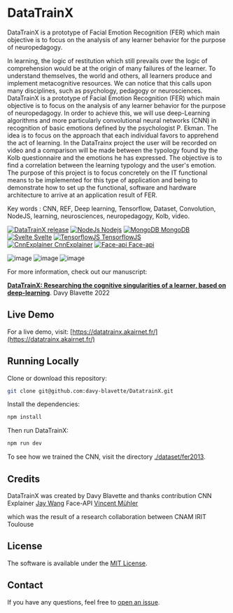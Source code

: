 # DataTrainX
DataTrainX is a prototype of Facial Emotion Recognition (FER) which main objective is to focus on the analysis of any learner behavior for the purpose of neuropedagogy.

In learning, the logic of restitution which still prevails over the logic of comprehension would be at the origin of many failures of the learner. To understand themselves, the world and others, all learners produce and implement metacognitive resources. We can notice that this calls upon many disciplines, such as psychology, pedagogy or neurosciences. DataTrainX is a prototype of Facial Emotion Recognition (FER) which main objective is to focus on the analysis of any learner behavior for the purpose of neuropedagogy. In order to achieve this, we will use deep-Learning algorithms and more particularly convolutional neural networks (CNN) in recognition of basic emotions defined by the psychologist P. Ekman. The idea is to focus on the approach that each individual favors to apprehend the act of learning. In the DataTrainx project the user will be recorded on video and a comparison will be made between the typology found by the Kolb questionnaire and the emotions he has expressed. The objective is to find a correlation between the learning typology and the user's emotion. The purpose of this project is to focus concretely on the IT functional means to be implemented for this type of application and being to demonstrate how to set up the functional, software and hardware architecture to arrive at an application result of FER.

Key words : CNN, REF, Deep learning, Tensorflow, Dataset, Convolution, NodeJS, learning, neurosciences, neuropedagogy, Kolb, video.

[![DataTrainX release](https://img.shields.io/static/v1?label=Release&message=v1.0.2&color=blue)](https://github.com/davy-blavette/DatatrainX/releases/tag/v1.0.2)
[![NodeJs Nodejs](https://img.shields.io/static/v1?label=NodeJS&message=16.13.1&color=green)](https://nodejs.org/en/)
[![MongoDB MongoDB](https://img.shields.io/static/v1?label=MongoDB&message=5.0.8&color=green)](https://www.mongodb.com/fr-fr)
[![Svelte Svelte](https://img.shields.io/static/v1?label=Svelte&message=3.48&color=red)](https://svelte.dev/)
[![TensorflowJS TensorflowJS](https://img.shields.io/static/v1?label=TensorflowJS&message=3.18&color=orange)](https://www.tensorflow.org/?hl=fr)
[![CnnExplainer CnnExplainer](https://img.shields.io/static/v1?label=CnnExplainer&message=buildb9c1759&color=yellow)](https://poloclub.github.io/cnn-explainer/)
[![Face-api Face-api](https://img.shields.io/static/v1?label=Face-api&message=0.22.2&color=yellow)](https://github.com/justadudewhohacks/face-api.js/)

![image](https://user-images.githubusercontent.com/3437490/172388599-bef14745-978c-4f38-addb-4308596726c8.png)
![image](https://user-images.githubusercontent.com/3437490/172383989-6af2956d-b52f-45db-9866-885cfa817882.png)
![image](https://user-images.githubusercontent.com/3437490/172389225-73e9f9d9-3361-4c24-a670-be8ab8ddef0e.png)


For more information, check out our manuscript:

[**DataTrainX: Researching the cognitive singularities of a learner, based on deep-learning**](https://arxiv.org/).
Davy Blavette 2022

## Live Demo

For a live demo, visit: [https://datatrainx.akairnet.fr/](https://datatrainx.akairnet.fr/)

## Running Locally

Clone or download this repository:

```bash
git clone git@github.com:davy-blavette/DatatrainX.git

```

Install the dependencies:

```bash
npm install
```
Then run DataTrainX:

```bash
npm run dev
```

To see how we trained the CNN, visit the directory [./dataset/fer2013](https://github.com/davy-blavette/DatatrainX/tree/main/dataset/fer2013).

## Credits
DataTrainX
was created by Davy Blavette
and thanks contribution
CNN Explainer [Jay Wang](https://zijie.wang/)
Face-API [Vincent Mühler](https://github.com/justadudewhohacks/face-api.js/) 

which was the result of a research collaboration between CNAM IRIT Toulouse

## License

The software is available under the [MIT License](https://github.com/poloclub/cnn-explainer/blob/master/LICENSE).

## Contact

If you have any questions, feel free to [open an issue](https://github.com/davy-blavette/DatatrainX/issues/new/choose).
